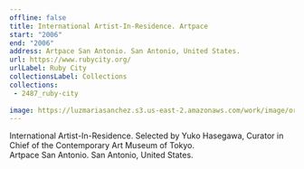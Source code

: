 ```yaml
---
offline: false
title: International Artist-In-Residence. Artpace
start: "2006"
end: "2006"
address: Artpace San Antonio. San Antonio, United States. 
url: https://www.rubycity.org/
urlLabel: Ruby City
collectionsLabel: Collections
collections:
 - 2487_ruby-city
 
image: https://luzmariasanchez.s3.us-east-2.amazonaws.com/work/image/original/20190403-075557-a-ruby-city_205786-921x1024.jpg
---
```


International Artist-In-Residence. 
Selected by Yuko Hasegawa, Curator in Chief of the Contemporary Art Museum of Tokyo.\
Artpace San Antonio. San Antonio, United States. 
